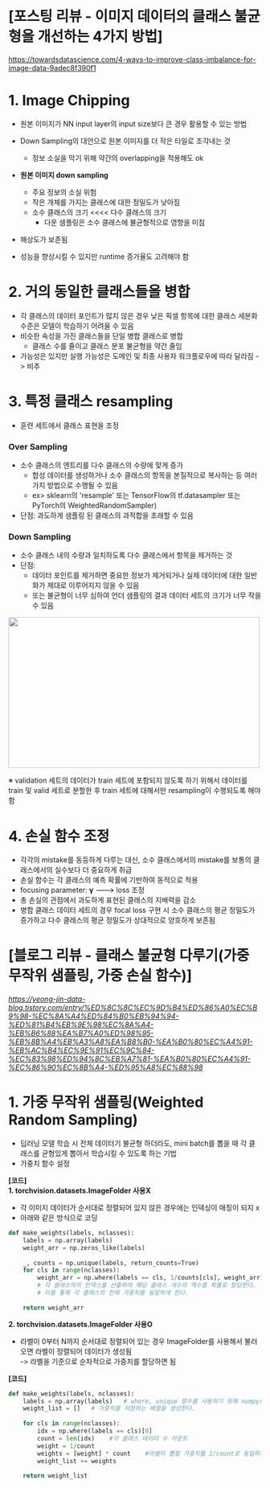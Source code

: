 # **[포스팅 리뷰 - 이미지 데이터의 클래스 불균형을 개선하는 4가지 방법]**
https://towardsdatascience.com/4-ways-to-improve-class-imbalance-for-image-data-9adec8f390f1

# **1. Image Chipping**
- 원본 이미지가 NN input layer의 input size보다 큰 경우 활용할 수 있는 방법
- Down Sampling의 대안으로 원본 이미지를 더 작은 타일로 조각내는 것
  - 정보 소실을 막기 위해 약간의 overlapping을 적용해도 ok
- **원본 이미지 down sampling**
  - 주요 정보의 소실 위험
  - 작은 개체를 가지는 클래스에 대한 정밀도가 낮아짐
  - 소수 클래스의 크기 <<<< 다수 클래스의 크기
    - 다운 샘플링은 소수 클래스에 불균형적으로 영향을 미침
    
- 해상도가 보존됨 
- 성능을 향상시킬 수 있지만 runtime 증가율도 고려해야 함

# **2. 거의 동일한 클래스들을 병합**
- 각 클래스의 데이터 포인트가 많지 않은 경우 낮은 픽셀 항목에 대한 클래스 세분화 수준은 모델이 학습하기 어려울 수 있음
- 비슷한 속성을 가진 클래스들을 단일 병합 클래스로 병합
  - 클래스 수를 줄이고 클래스 분포 불균형을 약간 줄임
- 가능성은 있지만 실행 가능성은 도메인 및 최종 사용자 워크플로우에 따라 달라짐 -> 비추

# **3. 특정 클래스 resampling**
- 훈련 세트에서 클래스 표현을 조정

### **Over Sampling**
- 소수 클래스의 엔트리를 다수 클래스의 수량에 맞게 증가
  - 합성 데이터를 생성하거나 소수 클래스의 항목을 본질적으로 복사하는 등 여러 가지 방법으로 수행될 수 있음
  - ex> sklearn의 'resample' 또는 TensorFlow의 tf.datasampler 또는 PyTorch의 WeightedRandomSampler)
- 단점: 과도하게 샘플링 된 클래스의 과적합을 초래할 수 있음

### **Down Sampling**
- 소수 클래스 내의 수량과 일치하도록 다수 클래스에서 항목을 제거하는 것
- 단점: 
  - 데이터 포인트를 제거하면 중요한 정보가 제거되거나 실제 데이터에 대한 일반화가 제대로 이루어지지 않을 수 있음
  - 또는 불균형이 너무 심하여 언더 샘플링의 결과 데이터 세트의 크기가 너무 작을 수 있음

<img src = "https://user-images.githubusercontent.com/98953721/203377941-ce3121e5-c41c-4a17-afd8-ca2907958dc6.png" width = 500 height = 300>

※ validation 세트의 데이터가 train 세트에 포함되지 않도록 하기 위해서 데이터를 train 및 valid 세트로 분할한 후 train 세트에 대해서만 resampling이 수행되도록 해야 함


# **4. 손실 함수 조정**
- 각각의 mistake를 동등하게 다루는 대신, 소수 클래스에서의 mistake를 보통의 클래스에서의 실수보다 더 중요하게 취급
- 손실 함수는 각 클래스의 예측 확률에 기반하여 동적으로 적용
- focusing parameter: **γ** ---> loss 조정
- 총 손실의 관점에서 과도하게 표현된 클래스의 지배력을 감소
- 병합 클래스 데이터 세트의 경우 focal loss 구현 시 소수 클래스의 평균 정밀도가 증가하고 다수 클래스의 평균 정밀도가 상대적으로 양호하게 보존됨


# **[블로그 리뷰 - 클래스 불균형 다루기(가중 무작위 샘플링, 가중 손실 함수)]**
###### https://yeong-jin-data-blog.tistory.com/entry/%ED%8C%8C%EC%9D%B4%ED%86%A0%EC%B9%98-%EC%8A%A4%ED%84%B0%EB%94%94-%ED%81%B4%EB%9E%98%EC%8A%A4-%EB%B6%88%EA%B7%A0%ED%98%95-%EB%8B%A4%EB%A3%A8%EA%B8%B0-%EA%B0%80%EC%A4%91-%EB%AC%B4%EC%9E%91%EC%9C%84-%EC%83%98%ED%94%8C%EB%A7%81-%EA%B0%80%EC%A4%91-%EC%86%90%EC%8B%A4-%ED%95%A8%EC%88%98
# **1. 가중 무작위 샘플링(Weighted Random Sampling)**
- 딥러닝 모델 학습 시 전체 데이터기 불균형 하더라도, mini batch를 뽑을 때 각 클래스를 균형있게 뽑아서 학습시킬 수 있도록 하는 기법
- 가중치 함수 설정  

**[코드]**  
**1. torchvision.datasets.ImageFolder 사용X**  
-  각 이미지 데이터가 순서대로 정렬되어 있지 않은 경우에는 인덱싱이 매칭이 되지 x
-  아래와 같은 방식으로 코딩
```Python
def make_weights(labels, nclasses):
    labels = np.array(labels) 
    weight_arr = np.zeros_like(labels) 
    
    _, counts = np.unique(labels, return_counts=True) 
    for cls in range(nclasses):
        weight_arr = np.where(labels == cls, 1/counts[cls], weight_arr) 
        # 각 클래스의의 인덱스를 산출하여 해당 클래스 개수의 역수를 확률로 할당한다.
        # 이를 통해 각 클래스의 전체 가중치를 동일하게 한다.
 
    return weight_arr
```

**2. torchvision.datasets.ImageFolder 사용O**
  - 라벨이 0부터 N까지 순서대로 정렬되어 있는 경우 ImageFolder를 사용해서 불러오면 라벨이 정렬되어 데이터가 생성됨  
    -> 라벨을 기준으로 순차적으로 가중치를 할당하면 됨  

**[코드]**
```Python
def make_weights(labels, nclasses):
    labels = np.array(labels)   # where, unique 함수를 사용하기 위해 numpy로 변환한다.
    weight_list = []   # 가중치를 저장하는 배열을 생성한다.
 
    for cls in range(nclasses):
        idx = np.where(labels == cls)[0]
        count = len(idx)    #각 클래스 데이터 수 카운트 
        weight = 1/count    
        weights = [weight] * count    #라벨이 뽑힐 가중치를 1/count로 동일하게 전체 라벨에 할당 
        weight_list += weights
 
    return weight_list
```









